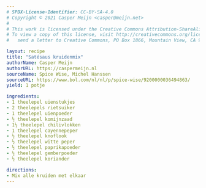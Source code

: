```yaml
---
# SPDX-License-Identifier: CC-BY-SA-4.0
# Copyright © 2021 Casper Meijn <casper@meijn.net>
# 
# This work is licensed under the Creative Commons Attribution-ShareAlike 4.0 International License. 
# To view a copy of this license, visit http://creativecommons.org/licenses/by-sa/4.0/ or 
#   send a letter to Creative Commons, PO Box 1866, Mountain View, CA 94042, USA.

layout: recipe
title: "Satésaus kruidenmix"
authorName: Casper Meijn
authorURL: https://caspermeijn.nl
sourceName: Spice Wise, Michel Hanssen
sourceURL: https://www.bol.com/nl/nl/p/spice-wise/9200000036494863/
yield: 1 potje

ingredients:
- 1 theelepel uienstukjes
- 2 theelepels rietsuiker
- 1 theelepel uienpoeder
- ½ theelepel komijnzaad
- 1½ theelepel chilivlokken
- 1 theelepel cayennepeper
- ½ theelepel knoflook
- ½ theelepel witte peper
- ½ theelepel paprikapoeder
- ½ theelepel gemberpoeder
- ½ theelepel koriander

directions:
- Mix alle kruiden met elkaar
---
```

